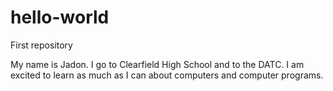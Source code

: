 # hello-world
First repository

My name is Jadon. I go to Clearfield High School and to the DATC. I am excited to learn as much as I can about computers and computer programs.
